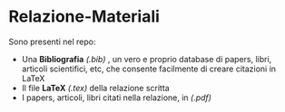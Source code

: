 # Relazione-Materiali

Sono presenti nel repo:
+ Una **Bibliografia** *(.bib)* , un vero e proprio database di papers, libri, articoli scientifici, etc, che consente facilmente di creare citazioni in LaTeX
+ Il file **LaTeX** *(.tex)* della relazione scritta
+ I papers, articoli, libri citati nella relazione, in *(.pdf)*
